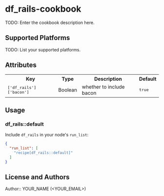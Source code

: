# df_rails-cookbook

TODO: Enter the cookbook description here.

## Supported Platforms

TODO: List your supported platforms.

## Attributes

<table>
  <tr>
    <th>Key</th>
    <th>Type</th>
    <th>Description</th>
    <th>Default</th>
  </tr>
  <tr>
    <td><tt>['df_rails']['bacon']</tt></td>
    <td>Boolean</td>
    <td>whether to include bacon</td>
    <td><tt>true</tt></td>
  </tr>
</table>

## Usage

### df_rails::default

Include `df_rails` in your node's `run_list`:

```json
{
  "run_list": [
    "recipe[df_rails::default]"
  ]
}
```

## License and Authors

Author:: YOUR_NAME (<YOUR_EMAIL>)
